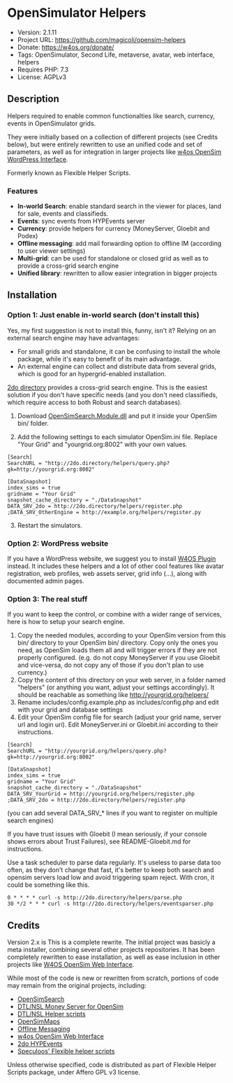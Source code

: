 # OpenSimulator Helpers

- Version: 2.1.11
- Project URL: <https://github.com/magicoli/opensim-helpers>
- Donate: <https://w4os.org/donate/>
- Tags: OpenSimulator, Second Life, metaverse, avatar, web interface, helpers
- Requires PHP: 7.3
- License: AGPLv3

## Description

Helpers required to enable common functionalties like search, currency, events in OpenSimulator grids.

They were initially based on a collection of different projects (see Credits below), but were entirely rewritten to use an unified code and set of parameters, as well as for integration in larger projects like [w4os OpenSim WordPress Interface](https://w4os.org/).

Formerly known as Flexible Helper Scripts.

### Features

- **In-world Search**: enable standard search in the viewer for places, land for sale, events and classifieds.
- **Events**: sync events from HYPEvents server
- **Currency**: provide helpers for currency (MoneyServer, Gloebit and Podex)
- **Offline messaging**: add mail forwarding option to offline IM (according to user viewer settings)
- **Multi-grid**: can be used for standalone or closed grid as well as to provide a cross-grid search engine
- **Unified library**: rewritten to allow easier integration in bigger projects

## Installation

### Option 1: Just enable in-world search (don't install this)

Yes, my first suggestion is not to install this, funny, isn't it? Relying on an external search engine may have advantages:

- For small grids and standalone, it can be confusing to install the whole package, while it's easy to benefit of its main advantage.
- An external engine can collect and distribute data from several grids, which is good for an hypergrid-enabled installation.

[2do directory](http://2do.directory/) provides a cross-grid search engine. This is the easiest solution if you don't have specific needs (and you don't need classifieds, which require access to both Robust and search databases).

1. Download [OpenSimSearch.Module.dll](https://github.com/GuduleLapointe/flexible_helper_scripts/tree/master/bin) and put it inside your OpenSim bin/ folder.

2. Add the following settings to each simulator OpenSim.ini file. Replace "Your Grid" and "yourgrid.org:8002" with your own values.

  ```
  [Search]
  SearchURL = "http://2do.directory/helpers/query.php?gk=http://yourgrid.org:8002"

  [DataSnapshot]
  index_sims = true
  gridname = "Your Grid"
  snapshot_cache_directory = "./DataSnapshot"
  DATA_SRV_2do = http://2do.directory/helpers/register.php
  ;DATA_SRV_OtherEngine = http://example.org/helpers/register.py
  ```

3. Restart the simulators.

### Option 2: WordPress website

If you have a WordPress website, we suggest you to install [W4OS Plugin](https://w4os.org/) instead. It includes these helpers and a lot of other cool features like avatar registration, web profiles, web assets server, grid info (...), along with documented admin pages.

### Option 3: The real stuff

If you want to keep the control, or combine with a wider range of services, here is how to setup your search engine.

1. Copy the needed modules, according to your OpenSim version from this bin/ directory to your OpenSim bin/ directory. Copy only the ones you need, as OpenSim loads them all and will trigger errors if they are not properly configured. (e.g. do not copy MoneyServer if you use Gloebit and vice-versa, do not copy any of those if you don't plan to use currency.)
2. Copy the content of this directory on your web server, in a folder named "helpers" (or anything you want, adjust your settings accordingly). It should be reachable as something like <http://yourgrid.org/helpers/>
3. Rename includes/config.example.php as includes/config.php and edit with your grid and database settings
4. Edit your OpenSim config file for search (adjust your grid name, server url and login uri). Edit MoneyServer.ini or Gloebit.ini according to their instructions.

```
[Search]
SearchURL = "http://yourgrid.org/helpers/query.php?gk=http://yourgrid.org:8002"

[DataSnapshot]
index_sims = true
gridname = "Your Grid"
snapshot_cache_directory = "./DataSnapshot"
DATA_SRV_YourGrid = http://yourgrid.org/helpers/register.php
;DATA_SRV_2do = http://2do.directory/helpers/register.php
```

(you can add several DATA_SRV_* lines if you want to register on multiple search engines)

If you have trust issues with Gloebit (I mean seriously, if your console shows errors about Trust Failures), see README-Gloebit.md for instructions.

Use a task scheduler to parse data regularly. It's useless to parse data too often, as they don't change that fast, it's better to keep both search and opensim servers load low and avoid triggering spam reject. With cron, it could be something like this.

```
0 * * * * curl -s http://2do.directory/helpers/parse.php
30 */2 * * * curl -s http://2do.directory/helpers/eventsparser.php
```

## Credits

Version 2.x is This is a complete rewrite. The initial project was basicly a meta installer, combining several other projects repositories. It has been completely rewritten to ease installation, as well as ease inclusion in other projects like [W4OS OpenSim Web Interface](https://w4os.org/).

While most of the code is new or rewritten from scratch, portions of code may remain from the original projects, including:

- [OpenSimSearch](https://github.com/kcozens/OpenSimSearch)
- [DTL/NSL Money Server for OpenSim](http://www.nsl.tuis.ac.jp/xoops/modules/xpwiki/?OpenSim%2FMoneyServer)
- [DTL/NSL Helper scripts](http://www.nsl.tuis.ac.jp/xoops/modules/xpwiki/?OpenSim%2FMoneyServer%2FHelper%20Script)
- [OpenSimMaps](https://github.com/hawddamor/opensimmaps)
- [Offline Messaging](http://opensimulator.org/wiki/Offline_Messaging)
- [w4os OpenSim Web Interface](https://w4os.org/)
- [2do HYPEvents](https://2do.directory)
- [Speculoos' Flexible helper scripts](https://github.com/GuduleLapointe/flexible_helper_scripts)

Unless otherwise specified, code is distributed as part of Flexible Helper Scripts package, under Affero GPL v3 license.
